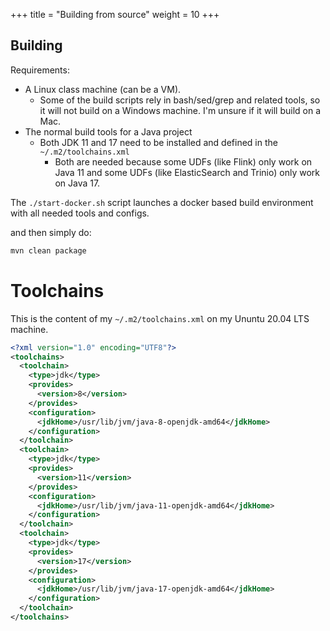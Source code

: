 +++
title = "Building from source"
weight = 10
+++
## Building
Requirements:
- A Linux class machine (can be a VM).
  - Some of the build scripts rely in bash/sed/grep and related tools, so it will not build on a Windows machine. I'm unsure if it will build on a Mac.
- The normal build tools for a Java project
  - Both JDK 11 and 17 need to be installed and defined in the `~/.m2/toolchains.xml`
    - Both are needed because some UDFs (like Flink) only work on Java 11 and some UDFs (like ElasticSearch and Trinio) only work on Java 17.

The `./start-docker.sh` script launches a docker based build environment with all needed tools and configs.

and then simply do:

```bash
mvn clean package
```

# Toolchains
This is the content of my `~/.m2/toolchains.xml` on my Ununtu 20.04 LTS machine.

```xml
<?xml version="1.0" encoding="UTF8"?>
<toolchains>
  <toolchain>
    <type>jdk</type>
    <provides>
      <version>8</version>
    </provides>
    <configuration>
      <jdkHome>/usr/lib/jvm/java-8-openjdk-amd64</jdkHome>
    </configuration>
  </toolchain>
  <toolchain>
    <type>jdk</type>
    <provides>
      <version>11</version>
    </provides>
    <configuration>
      <jdkHome>/usr/lib/jvm/java-11-openjdk-amd64</jdkHome>
    </configuration>
  </toolchain>
  <toolchain>
    <type>jdk</type>
    <provides>
      <version>17</version>
    </provides>
    <configuration>
      <jdkHome>/usr/lib/jvm/java-17-openjdk-amd64</jdkHome>
    </configuration>
  </toolchain>
</toolchains>
```
